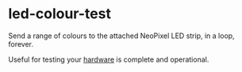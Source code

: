 # led-colour-test

Send a range of colours to the attached NeoPixel LED strip, in a loop, forever.

Useful for testing your [hardware](../documentation/hardware.md) is complete and operational.
